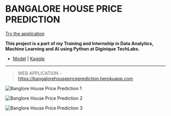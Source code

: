 # BANGALORE HOUSE PRICE PREDICTION
 [Try the application](https://bangalorehousepriceprediction.herokuapp.com)
 
 **This project is a part of my Training and Internship in Data Analytics, Machine Learning and AI using Python at Diginique TechLabs.**


  - [Model](https://github.com/Amey-Thakur/BANGALORE-HOUSE-PRICE-PREDICTION/blob/main/BHPP/bangalore-house-price-prediction-model.ipynb) | [Kaggle](https://www.kaggle.com/ameythakur20/bangalore-house-price-prediction-model)

---

>WEB APPLICATION - https://bangalorehousepriceprediction.herokuapp.com

![Banglore House Price Prediction 1](https://user-images.githubusercontent.com/54937357/128641386-cb5a6018-91f9-48f4-b685-2a2b2fc0ff8b.png)

![Banglore House Price Prediction 2](https://user-images.githubusercontent.com/54937357/128641396-4c5bd0e4-3148-4cf8-859b-c10cf3a5011e.png)

![Banglore House Price Prediction 3](https://user-images.githubusercontent.com/54937357/128641400-630ead62-0abc-4858-991e-af7e5cac7b69.png)
